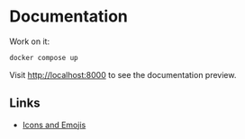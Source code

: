 # Documentation

Work on it:

```bash
docker compose up
```

Visit [http://localhost:8000](http://localhost:8000) to see the documentation preview.

## Links

- [Icons and Emojis](https://squidfunk.github.io/mkdocs-material/reference/icons-emojis/)